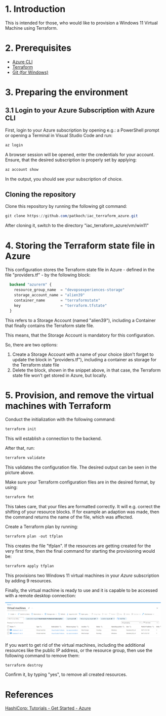 # 1. Introduction

This is intended for those, who would like to provision a Windows 11 Virtual Machine using Terraform.

# 2. Prerequisites
 - [Azure CLI](https://learn.microsoft.com/en-us/cli/azure/install-azure-cli)
 - [Terraform](https://developer.hashicorp.com/terraform/downloads)
 - [Git (for Windows)](https://gitforwindows.org/)

# 3. Preparing the environment

## 3.1 Login to your Azure Subscription with Azure CLI

First, login to your Azure subscription by opening e.g.: a PowerShell prompt or opening a Terminal in Visual Studio Code and run:

``` powershell
az login
```

A browser session will be opened, enter the credentials for your account.
Ensure, that the desired subscription is properly set by applying:

``` powershell
az account show
```
In the output, you should see your subscription of choice. 

## Cloning the repository

Clone this repository by running the following git command:

``` powershell
git clone https://github.com/patkoch/iac_terraform_azure.git
```

After cloning it, switch to the directory "iac_terraform_azure/vm/win11"

# 4. Storing the Terraform state file in Azure

This configuration stores the Terraform state file in Azure - defined in the file "providers.tf" - by the following block:

``` terraform
  backend "azurerm" {
    resource_group_name  = "devopsexperiences-storage"
    storage_account_name = "alien39"
    container_name       = "terraformstate"
    key                  = "terraform.tfstate"
  }
```

This refers to a Storage Account (named "alien39"), including a Container that finally contains the Terraform state file.

This means, that the Storage Account is mandatory for this configuration.

So, there are two options:

1. Create a Storage Account with a name of your choice (don't forget to update the block in "providers.tf"), including a container as storage for the Terraform state file 
2. Delete the block, shown in the snippet above, in that case, the Terraform state file won't get stored in Azure, but locally.

# 5. Provision, and remove the virtual machines with Terraform

Conduct the initialization with the following command:

``` powershell
terraform init
```

This will establish a connection to the backend.

After that, run:

``` powershell
terraform validate
```

This validates the configuration file. The desired output can be seen in the picture above.

Make sure your Terraform configuration files are in the desired format, by using:

``` powershell
terraform fmt
```

This takes care, that your files are formatted correctly. It will e.g. correct the shifting of your resource blocks.
If for example an adaption was made, then the command returns the name of the file, which was affected.

Create a Terraform plan by running:

``` powershell
terraform plan -out tfplan
```

This creates the file "tfplan". If the resources are getting created for the very first time, then the final command for starting the provisioning would be:

``` powershell
terraform apply tfplan
```

This provisions two Windows 11 virtual machines in your *Azure* subscription by adding 9 resources.

Finally, the virtual machine is ready to use and it is capable to be accessed with a remote desktop connection:

![alt text](pictures/azure_two_win11_vms_overview.png)


If you want to get rid of the virtual machines, including the additional resources like the public IP address, or the resource group, then use the following command to remove them:

``` powershell
terraform destroy
```

Confirm it, by typing "yes", to remove all created resources.

# References

[HashiCorp: Tutorials - Get Started - Azure](https://developer.hashicorp.com/terraform/tutorials/azure-get-started)
